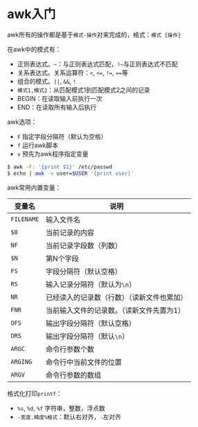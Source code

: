 # awk入门

awk所有的操作都是基于`模式-操作`对来完成的，格式：`模式 {操作}`

在awk中的模式有：

- 正则表达式。`~`：与正则表达式匹配，`!~`与正则表达式不匹配
- 关系表达式。关系运算符：`<`, `<=`, `!=`, `==`等
- 组合的模式。`||`, `&&`, `!`
- `模式1,模式2`：从匹配模式1到匹配模式2之间的记录
- BEGIN：在读取输入前执行一次
- END：在读取所有输入后执行

awk选项：

- `F` 指定字段分隔符（默认为空格）
- `f` 运行awk脚本
- `v` 预先为awk程序指定变量

``` Bash
$ awk -F: '{print $1}' /etc/passwd
$ echo | awk -v user=$USER '{print user}'
```

awk常用内置变量：

|变量名|说明|
|---|---|
|`FILENAME`|输入文件名|
|`$0`|当前记录的内容|
|`NF`|当前记录字段数（列数）|
|`$N`|第N个字段|
|`FS`|字段分隔符（默认空格）|
|`RS`|输入记录分隔符（默认为`\n`）|
|`NR`|已经读入的记录数（行数）（读新文件也累加）|
|`FNR`|当前输入文件的记录数。（读新文件先置为1）|
|`OFS`|输出字段分隔符（默认空格）|
|`ORS`|输出字段分隔符（默认`\n`）|
|`ARGC`|命令行参数个数|
|`ARGING`|命令行中当前文件的位置|
|`ARGV`|命令行参数的数组|

格式化打印`printf`：

- `%s`, `%d`, `%f` 字符串，整数，浮点数
- `-宽度.精度%格式`：默认右对齐，`-`左对齐


